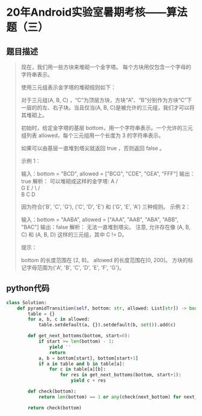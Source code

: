 # 20年Android实验室暑期考核——算法题（三）

## 题目描述

> 现在，我们用一些方块来堆砌一个金字塔。 每个方块用仅包含一个字母的字符串表示。
>
> 使用三元组表示金字塔的堆砌规则如下：
>
> 对于三元组(A, B, C) ，“C”为顶层方块，方块“A”、“B”分别作为方块“C”下一层的的左、右子块。当且仅当(A, B, C)是被允许的三元组，我们才可以将其堆砌上。
>
> 初始时，给定金字塔的基层 bottom，用一个字符串表示。一个允许的三元组列表 allowed，每个三元组用一个长度为 3 的字符串表示。
>
> 如果可以由基层一直堆到塔尖就返回 true ，否则返回 false 。
>
>  
>
> 示例 1：
>
> 输入：bottom = "BCD", allowed = ["BCG", "CDE", "GEA", "FFF"]
> 输出：true
> 解析：
> 可以堆砌成这样的金字塔:
>     A
>    / \
>   G   E
>  / \ / \
> B   C   D
>
> 因为符合('B', 'C', 'G'), ('C', 'D', 'E') 和 ('G', 'E', 'A') 三种规则。
> 示例 2：
>
> 输入：bottom = "AABA", allowed = ["AAA", "AAB", "ABA", "ABB", "BAC"]
> 输出：false
> 解析：
> 无法一直堆到塔尖。
> 注意, 允许存在像 (A, B, C) 和 (A, B, D) 这样的三元组，其中 C != D。
>
>
> 提示：
>
> bottom 的长度范围在 [2, 8]。
> allowed 的长度范围在[0, 200]。
> 方块的标记字母范围为{'A', 'B', 'C', 'D', 'E', 'F', 'G'}。

## python代码

```python
class Solution:
    def pyramidTransition(self, bottom: str, allowed: List[str]) -> bool:
        table = {}
        for a, b, c in allowed:
            table.setdefault(a, {}).setdefault(b, set()).add(c)

        def get_next_bottoms(bottom, start=0):
            if start >= len(bottom) - 1:
                yield ''
                return
            a, b = bottom[start], bottom[start+1]
            if a in table and b in table[a]:
                for c in table[a][b]:
                    for res in get_next_bottoms(bottom, start+1):
                        yield c + res

        def check(bottom):
            return len(bottom) == 1 or any(check(next_bottom) for next_bottom in get_next_bottoms(bottom))

        return check(bottom)
```

